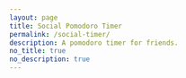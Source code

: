 ```yaml
---
layout: page
title: Social Pomodoro Timer
permalink: /social-timer/
description: A pomodoro timer for friends.  
no_title: true
no_description: true
---
```


<!-- Firebase App (core SDK) -->
<script src="https://www.gstatic.com/firebasejs/9.22.2/firebase-app-compat.js"></script>
<script src="https://www.gstatic.com/firebasejs/9.22.2/firebase-firestore-compat.js"></script>


<script>
  const firebaseConfig = {
    apiKey: "AIzaSyAW3sw__h-YyGOBowZULt2iZ59CP8KkU34",
    authDomain: "social-timer-a2315.firebaseapp.com",
    projectId: "social-timer-a2315",
    storageBucket: "social-timer-a2315.firebasestorage.app",
    messagingSenderId: "68840014890",
    appId: "1:68840014890:web:ac1b634ab00b41622eef53"
  };

  // Initialize Firebase
  const app = firebase.initializeApp(firebaseConfig);
  const db = firebase.firestore();
</script>

<script>
  // Test write to Firestore
  db.collection("sessions").doc("testSession1")
    .collection("participants").doc("user123")
    .set({
      moodEmoji: "😊",
      reflection1: "Finish my sh**ty first draft",
      reflection2: "Snack breaks becoming snack meals"
    })
    .then(() => {
      console.log("✅ Firestore write success!");
    })
    .catch((error) => {
      console.error("❌ Firestore write error:", error);
    });
</script>
